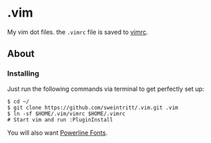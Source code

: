 .vim
=====

My vim dot files. the `.vimrc` file is saved to [vimrc](https://github.com/sweintritt/.vim/blob/master/vimrc).

## About

### Installing

Just run the following commands via terminal to get perfectly set up:

```console
$ cd ~/
$ git clone https://github.com/sweintritt/.vim.git .vim
$ ln -sf $HOME/.vim/vimrc $HOME/.vimrc
# Start vim and run :PluginInstall
```

You will also want [Powerline Fonts](https://github.com/powerline/fonts).

